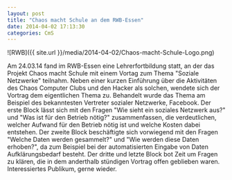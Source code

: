 ```yaml
---
layout: post
title: "Chaos macht Schule an dem RWB-Essen"
date: 2014-04-02 17:13:30
categories: CmS
---
```


![RWB]({{ site.url }}/media/2014-04-02/Chaos-macht-Schule-Logo.png)

Am 24.03.14 fand im RWB-Essen eine Lehrerfortbildung statt, an der das Projekt Chaos macht Schule mit einem Vortag zum Thema "Soziale Netzwerke" teilnahm. Neben einer kurzen Einführung über die Aktivitäten des Chaos Computer Clubs und den Hacker als solchen, wendete sich der Vortrag dem eigentlichen Thema zu. Behandelt wurde das Thema am Beispiel des bekanntesten Vertreter sozialer Netzwerke, Facebook. Der erste Block lässt sich mit den Fragen "Wie sieht ein soziales Netzwerk aus?" und "Was ist für den Betrieb nötig?" zusammenfassen, die verdeutlichen, welcher Aufwand für den Betrieb nötig ist und welche Kosten dabei entstehen. Der zweite Block beschäftigte sich vorwiegend mit den Fragen "Welche Daten werden gesammelt?" und "Wie werden diese Daten erhoben?", da zum Beispiel bei der automatisierten Eingabe von Daten Aufklärungsbedarf besteht. Der dritte und letzte Block bot Zeit um Fragen zu klären, die in dem anderthalb stündigen Vortrag offen geblieben waren. Interessiertes Publikum, gerne wieder.